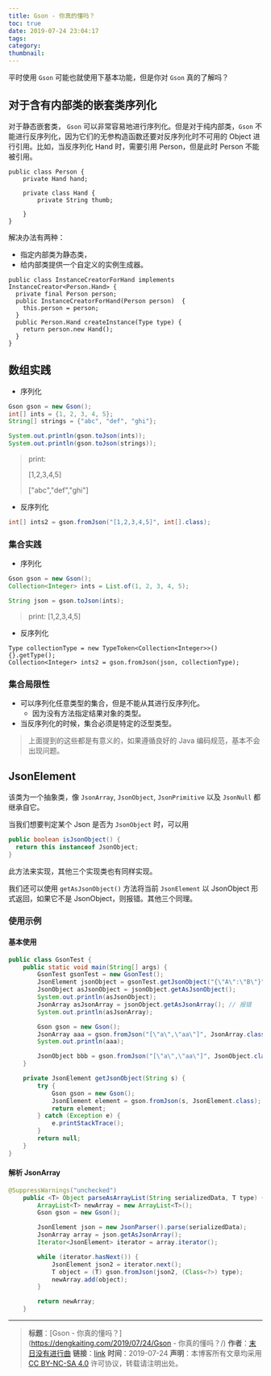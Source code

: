 ```yaml
---
title: Gson - 你真的懂吗？
toc: true
date: 2019-07-24 23:04:17
tags:
category:
thumbnail:
---
```

平时使用 `Gson` 可能也就使用下基本功能，但是你对 `Gson` 真的了解吗？

<!--more-->

## 对于含有内部类的嵌套类序列化
对于静态嵌套类， `Gson` 可以非常容易地进行序列化。但是对于纯内部类，`Gson` 不能进行反序列化，因为它们的无参构造函数还要对反序列化时不可用的 Object 进行引用。比如，当反序列化 Hand 时，需要引用 Person，但是此时 Person 不能被引用。

```
public class Person {
    private Hand hand;

    private class Hand {
        private String thumb;
        
    }
}
```
解决办法有两种：
* 指定内部类为静态类，
* 给内部类提供一个自定义的实例生成器。

```
public class InstanceCreatorForHand implements InstanceCreator<Person.Hand> {
  private final Person person;
  public InstanceCreatorForHand(Person person)  {
    this.person = person;
  }
  public Person.Hand createInstance(Type type) {
    return person.new Hand();
  }
}
```

## 数组实践

* 序列化

```Java
Gson gson = new Gson();
int[] ints = {1, 2, 3, 4, 5};
String[] strings = {"abc", "def", "ghi"};

System.out.println(gson.toJson(ints));
System.out.println(gson.toJson(strings));
```
> print:
> 
> [1,2,3,4,5]
> 
> ["abc","def","ghi"]

* 反序列化

```Java
int[] ints2 = gson.fromJson("[1,2,3,4,5]", int[].class); 
```

### 集合实践

* 序列化

```Java
Gson gson = new Gson();
Collection<Integer> ints = List.of(1, 2, 3, 4, 5);

String json = gson.toJson(ints);
```

> print:
>[1,2,3,4,5]

* 反序列化

```
Type collectionType = new TypeToken<Collection<Integer>>(){}.getType();
Collection<Integer> ints2 = gson.fromJson(json, collectionType);
```

### 集合局限性

* 可以序列化任意类型的集合，但是不能从其进行反序列化。
	* 因为没有方法指定结果对象的类型。
* 当反序列化的时候，集合必须是特定的泛型类型。

> 上面提到的这些都是有意义的，如果遵循良好的 Java 编码规范，基本不会出现问题。

## JsonElement
 	
该类为一个抽象类，像 `JsonArray`, `JsonObject`, `JsonPrimitive` 以及 `JsonNull` 都继承自它。

当我们想要判定某个 Json 是否为 `JsonObject` 时，可以用 

```Java
public boolean isJsonObject() {
  return this instanceof JsonObject;
}
```

此方法来实现，其他三个实现类也有同样实现。

我们还可以使用 `getAsJsonObject()` 方法将当前 `JsonElement` 以 JsonObject 形式返回，如果它不是 JsonObject，则报错。其他三个同理。

### 使用示例

#### 基本使用


```Java
public class GsonTest {
    public static void main(String[] args) {
        GsonTest gsonTest = new GsonTest();
        JsonElement jsonObject = gsonTest.getJsonObject("{\"A\":\"B\"}");
        JsonObject asJsonObject = jsonObject.getAsJsonObject();
        System.out.println(asJsonObject);
        JsonArray asJsonArray = jsonObject.getAsJsonArray(); // 报错
        System.out.println(asJsonArray);

        Gson gson = new Gson();
        JsonArray aaa = gson.fromJson("[\"a\",\"aa\"]", JsonArray.class);
        System.out.println(aaa);

        JsonObject bbb = gson.fromJson("[\"a\",\"aa\"]", JsonObject.class); //报错
    }

    private JsonElement getJsonObject(String s) {
        try {
            Gson gson = new Gson();
            JsonElement element = gson.fromJson(s, JsonElement.class);
            return element;
        } catch (Exception e) {
            e.printStackTrace();
        }
        return null;
    }
}
```

#### 解析 JsonArray

```Java
@SuppressWarnings("unchecked")
    public <T> Object parseAsArrayList(String serializedData, T type) {
        ArrayList<T> newArray = new ArrayList<T>();
        Gson gson = new Gson();

        JsonElement json = new JsonParser().parse(serializedData);
        JsonArray array = json.getAsJsonArray();
        Iterator<JsonElement> iterator = array.iterator();

        while (iterator.hasNext()) {
            JsonElement json2 = iterator.next();
            T object = (T) gson.fromJson(json2, (Class<?>) type);
            newArray.add(object);
        }

        return newArray;
    }
```



---
> **标题**：[Gson - 你真的懂吗？](https://dengkaiting.com/2019/07/24/Gson - 你真的懂吗？/)
> **作者**：[末日没有进行曲](https://dengkaiting.com/)
> **链接**：[link](https://dengkaiting.com/)
> **时间**：2019-07-24
> **声明**：本博客所有文章均采用 [CC BY-NC-SA 4.0](https://creativecommons.org/licenses/by-nc-sa/4.0/deed.zh) 许可协议，转载请注明出处。